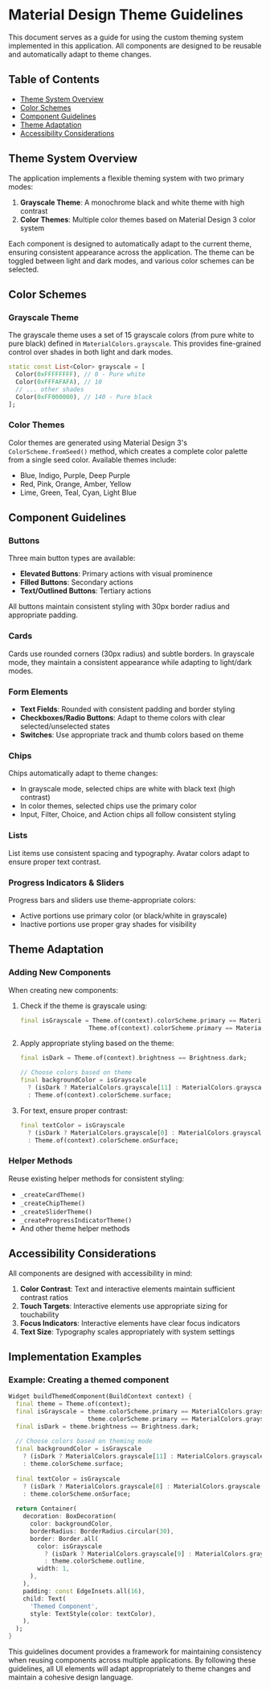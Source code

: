 # Material Design Theme Guidelines

This document serves as a guide for using the custom theming system implemented in this application. All components are designed to be reusable and automatically adapt to theme changes.

## Table of Contents
- [Theme System Overview](#theme-system-overview)
- [Color Schemes](#color-schemes)
- [Component Guidelines](#component-guidelines)
- [Theme Adaptation](#theme-adaptation)
- [Accessibility Considerations](#accessibility-considerations)

## Theme System Overview

The application implements a flexible theming system with two primary modes:

1. **Grayscale Theme**: A monochrome black and white theme with high contrast
2. **Color Themes**: Multiple color themes based on Material Design 3 color system

Each component is designed to automatically adapt to the current theme, ensuring consistent appearance across the application. The theme can be toggled between light and dark modes, and various color schemes can be selected.

## Color Schemes

### Grayscale Theme

The grayscale theme uses a set of 15 grayscale colors (from pure white to pure black) defined in `MaterialColors.grayscale`. This provides fine-grained control over shades in both light and dark modes.

```dart
static const List<Color> grayscale = [
  Color(0xFFFFFFFF), // 0 - Pure white
  Color(0xFFFAFAFA), // 10
  // ... other shades
  Color(0xFF000000), // 140 - Pure black
];
```

### Color Themes

Color themes are generated using Material Design 3's `ColorScheme.fromSeed()` method, which creates a complete color palette from a single seed color. Available themes include:

- Blue, Indigo, Purple, Deep Purple
- Red, Pink, Orange, Amber, Yellow
- Lime, Green, Teal, Cyan, Light Blue

## Component Guidelines

### Buttons

Three main button types are available:

- **Elevated Buttons**: Primary actions with visual prominence
- **Filled Buttons**: Secondary actions
- **Text/Outlined Buttons**: Tertiary actions

All buttons maintain consistent styling with 30px border radius and appropriate padding.

### Cards

Cards use rounded corners (30px radius) and subtle borders. In grayscale mode, they maintain a consistent appearance while adapting to light/dark modes.

### Form Elements

- **Text Fields**: Rounded with consistent padding and border styling
- **Checkboxes/Radio Buttons**: Adapt to theme colors with clear selected/unselected states
- **Switches**: Use appropriate track and thumb colors based on theme

### Chips

Chips automatically adapt to theme changes:

- In grayscale mode, selected chips are white with black text (high contrast)
- In color themes, selected chips use the primary color
- Input, Filter, Choice, and Action chips all follow consistent styling

### Lists

List items use consistent spacing and typography. Avatar colors adapt to ensure proper text contrast.

### Progress Indicators & Sliders

Progress bars and sliders use theme-appropriate colors:
- Active portions use primary color (or black/white in grayscale)
- Inactive portions use proper gray shades for visibility

## Theme Adaptation

### Adding New Components

When creating new components:

1. Check if the theme is grayscale using:
   ```dart
   final isGrayscale = Theme.of(context).colorScheme.primary == MaterialColors.grayscale[14] || 
                      Theme.of(context).colorScheme.primary == MaterialColors.grayscale[0];
   ```

2. Apply appropriate styling based on the theme:
   ```dart
   final isDark = Theme.of(context).brightness == Brightness.dark;
   
   // Choose colors based on theme
   final backgroundColor = isGrayscale 
     ? (isDark ? MaterialColors.grayscale[11] : MaterialColors.grayscale[2])
     : Theme.of(context).colorScheme.surface;
   ```

3. For text, ensure proper contrast:
   ```dart
   final textColor = isGrayscale
     ? (isDark ? MaterialColors.grayscale[0] : MaterialColors.grayscale[14])
     : Theme.of(context).colorScheme.onSurface;
   ```

### Helper Methods

Reuse existing helper methods for consistent styling:

- `_createCardTheme()`
- `_createChipTheme()`
- `_createSliderTheme()`
- `_createProgressIndicatorTheme()`
- And other theme helper methods

## Accessibility Considerations

All components are designed with accessibility in mind:

1. **Color Contrast**: Text and interactive elements maintain sufficient contrast ratios
2. **Touch Targets**: Interactive elements use appropriate sizing for touchability
3. **Focus Indicators**: Interactive elements have clear focus indicators
4. **Text Size**: Typography scales appropriately with system settings

## Implementation Examples

### Example: Creating a themed component

```dart
Widget buildThemedComponent(BuildContext context) {
  final theme = Theme.of(context);
  final isGrayscale = theme.colorScheme.primary == MaterialColors.grayscale[14] || 
                      theme.colorScheme.primary == MaterialColors.grayscale[0];
  final isDark = theme.brightness == Brightness.dark;
  
  // Choose colors based on theming mode
  final backgroundColor = isGrayscale
    ? (isDark ? MaterialColors.grayscale[11] : MaterialColors.grayscale[2])
    : theme.colorScheme.surface;
  
  final textColor = isGrayscale
    ? (isDark ? MaterialColors.grayscale[0] : MaterialColors.grayscale[14])
    : theme.colorScheme.onSurface;
  
  return Container(
    decoration: BoxDecoration(
      color: backgroundColor,
      borderRadius: BorderRadius.circular(30),
      border: Border.all(
        color: isGrayscale
          ? (isDark ? MaterialColors.grayscale[9] : MaterialColors.grayscale[7])
          : theme.colorScheme.outline,
        width: 1,
      ),
    ),
    padding: const EdgeInsets.all(16),
    child: Text(
      'Themed Component',
      style: TextStyle(color: textColor),
    ),
  );
}
```

This guidelines document provides a framework for maintaining consistency when reusing components across multiple applications. By following these guidelines, all UI elements will adapt appropriately to theme changes and maintain a cohesive design language. 